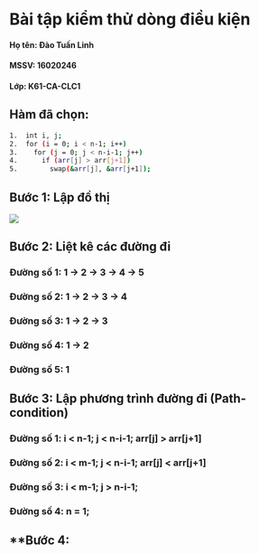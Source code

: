 # Bài tập kiểm thử dòng điều kiện

#### Họ tên: Đào Tuấn Linh
#### MSSV: 16020246
#### Lớp: K61-CA-CLC1

## **Hàm đã chọn:**

```sh
1.  int i, j; 
2.  for (i = 0; i < n-1; i++)     
3.    for (j = 0; j < n-i-1; j++)
4.      if (arr[j] > arr[j+1]) 
5.        swap(&arr[j], &arr[j+1]); 
```

## **Bước 1: Lập đồ thị**

![](https://github.com/khaitun1998/INT3117-2019/blob/master/DaoTuanLinh_BubbleSort/New%20Note.jpeg)

## **Bước 2: Liệt kê các đường đi**

### **Đường số 1**: 1 &rarr; 2 &rarr; 3 &rarr; 4 &rarr; 5

### **Đường số 2**: 1 &rarr; 2 &rarr; 3 &rarr; 4

### **Đường số 3**: 1 &rarr; 2 &rarr; 3

### **Đường số 4**: 1 &rarr; 2


### **Đường số 5**: 1


## **Bước 3: Lập phương trình đường đi (Path-condition)**

### **Đường số 1**: i < n-1; j < n-i-1;  arr[j] > arr[j+1]
### **Đường số 2**: i < m-1; j < n-i-1; arr[j] < arr[j+1]
### **Đường số 3**: i < m-1; j > n-i-1;
### **Đường số 4**: n = 1;

## **Bước 4:
```sh

```



